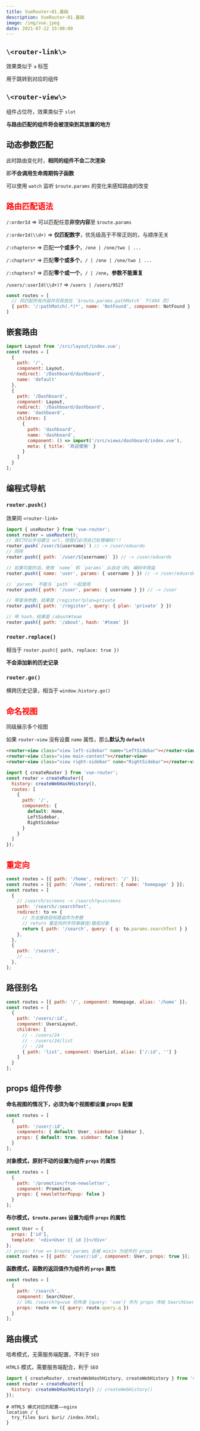 ```yaml
---
title: VueRouter—01.基础
description: VueRouter—01.基础
image: /img/vue.jpeg
date: 2021-07-22 15:00:09
---
```



## `\<router-link\>`

效果类似于 `a` 标签

用于跳转到对应的组件

## `\<router-view\>`

组件占位符，效果类似于 `slot`

**与路由匹配的组件将会被渲染到其放置的地方**

## 动态参数匹配

此时路由变化时，**相同的组件不会二次渲染**

即**不会调用生命周期钩子函数**

可以使用 `watch` 监听 `$route.params` 的变化来感知路由的改变

## <span style="color: red">路由匹配语法</span>

`/:orderId` => 可以匹配任意**非空内容**至 `$route.params`

`/:orderId(\\d+)` => **仅匹配数字**，优先级高于不带正则的，与顺序无关

`/:chapters+` => 匹配**一个或多个**，`/one | /one/two | ...`

`/:chapters*` => 匹配**零个或多个**，`/ | /one | /one/two | ...`

`/:chapters?` => 匹配**零个或一个**，`/ | /one`，**参数不能重复**

`/users/:userId(\\d+)?` => `/users | /users/9527`

```js
const routes = [
  // 将匹配所有内容并将其放在 `$route.params.pathMatch` 下(404 页)
  { path: '/:pathMatch(.*)*', name: 'NotFound', component: NotFound }
]
```

## 嵌套路由

```js
import Layout from '/src/layout/index.vue';
const routes = [
  {
    path: '/',
    component: Layout,
    redirect: '/Dashboard/dashboard',
    name: 'default'
  },
  {
    path: '/Dashboard',
    component: Layout,
    redirect: '/Dashboard/dashboard',
    name: 'dashboard',
    children: [
      {
        path: 'dashboard',
        name: 'dashboard',
        component: () => import('/src/views/dashboard/index.vue'),
        meta: { title: '欢迎使用' }
      }
    ]
  }
];
```

## 编程式导航

### `router.push()`

效果同 `<router-link>`

```js
import { useRouter } from 'vue-router';
const router = useRouter();
// 我们可以手动建立 url，但我们必须自己处理编码!!!
router.push(`/user/${username}`) // -> /user/eduardo
// 同样
router.push({ path: `/user/${username}` }) // -> /user/eduardo

// 如果可能的话，使用 `name` 和 `params` 从自动 URL 编码中获益
router.push({ name: 'user', params: { username } }) // -> /user/eduardo

// `params` 不能与 `path` 一起使用
router.push({ path: '/user', params: { username } }) // -> /user

// 带查询参数，结果是 /register?plan=private
router.push({ path: '/register', query: { plan: 'private' } })

// 带 hash，结果是 /about#team
router.push({ path: '/about', hash: '#team' })
```

### `router.replace()`

相当于 `router.push({ path, replace: true })`

**不会添加新的历史记录**

### `router.go()`

横跨历史记录，相当于 `window.history.go()`

## <span style="color: red">命名视图</span>

同级展示多个视图

如果 `router-view` 没有设置 `name` 属性，那么**默认为 `default`**

```html
<router-view class="view left-sidebar" name="LeftSidebar"></router-view>
<router-view class="view main-content"></router-view>
<router-view class="view right-sidebar" name="RightSidebar"></router-view>
```

```js
import { createRouter } from 'vue-router';
const router = createRouter({
  history: createWebHashHistory(),
  routes: [
    {
      path: '/',
      components: {
        default: Home,
        LeftSidebar,
        RightSidebar
      }
    }
  ]
});
```

## <span style="color: red">重定向</span>

```js
const routes = [{ path: '/home', redirect: '/' }];
const routes = [{ path: '/home', redirect: { name: 'homepage' } }];
const routes = [
  {
    // /search/screens -> /search?q=screens
    path: '/search/:searchText',
    redirect: to => {
      // 方法接收目标路由作为参数
      // return 重定向的字符串路径/路径对象
      return { path: '/search', query: { q: to.params.searchText } }
    },
  },
  {
    path: '/search',
    // ...
  },
];
```

## 路径别名

```js
const routes = [{ path: '/', component: Homepage, alias: '/home' }];
const routes = [
  {
    path: '/users/:id',
    component: UsersLayout,
    children: [
      // - /users/24
      // - /users/24/list
      // - /24
      { path: 'list', component: UserList, alias: ['/:id', ''] }
    ]
  }
];
```

## props 组件传参

**命名视图的情况下，必须为每个视图都设置 props 配置**

```js
const routes = [
  {
    path: '/user/:id',
    components: { default: User, sidebar: Sidebar },
    props: { default: true, sidebar: false }
  }
];
```

**对象模式，原封不动的设置为组件 `props` 的属性**

```js
const routes = [
  {
    path: '/promotion/from-newsletter',
    component: Promotion,
    props: { newsletterPopup: false }
  }
];
```

**布尔模式，`$route.params` 设置为组件 `props` 的属性**

```js
const User = {
  props: ['id'],
  template: '<div>User {{ id }}</div>'
};
// props: true => $route.params 会被 mixin 为组件的 props
const routes = [{ path: '/user/:id', component: User, props: true }];
```

**函数模式，函数的返回值作为组件的 `props` 属性**

```js
const routes = [
  {
    path: '/search',
    component: SearchUser,
    // URL /search?q=vue 将传递 {query: 'vue'} 作为 props 传给 SearchUser 组件
    props: route => ({ query: route.query.q })
  }
];
```

## 路由模式

哈希模式，无需服务端配置，不利于 `SEO`

`HTML5` 模式，需要服务端配合，利于 `SEO`

```js
import { createRouter, createWebHashHistory, createWebHistory } from 'vue-router'
const router = createRouter({
  history: createWebHashHistory() // createWebHistory()
});
```

```nginx
# HTML5 模式对应的配置——nginx
location / {
  try_files $uri $uri/ /index.html;
}
```

